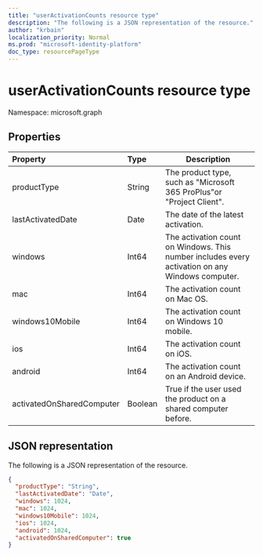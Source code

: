 ```yaml
---
title: "userActivationCounts resource type"
description: "The following is a JSON representation of the resource."
author: "krbain"
localization_priority: Normal
ms.prod: "microsoft-identity-platform"
doc_type: resourcePageType
---
```


# userActivationCounts resource type

Namespace: microsoft.graph

## Properties

| Property          | Type   | Description                              |
| :---------------- | :----- | ---------------------------------------- |
| productType       | String | The product type, such as "Microsoft 365 ProPlus"or "Project Client". |
| lastActivatedDate | Date   | The date of the latest activation.       |
| windows           | Int64  | The activation count on Windows. This number includes every activation on any Windows computer. |
| mac               | Int64  | The activation count on Mac OS.          |
| windows10Mobile   | Int64  | The activation count on Windows 10 mobile. |
| ios               | Int64  | The activation count on iOS.             |
| android           | Int64  | The activation count on an Android device.  |
| activatedOnSharedComputer   | Boolean | True if the user used the product on a shared computer before. |

## JSON representation

The following is a JSON representation of the resource.

<!-- {
  "blockType": "resource",
  "@odata.type": "microsoft.graph.userActivationCounts"
} -->

```json
{
  "productType": "String", 
  "lastActivatedDate": "Date", 
  "windows": 1024, 
  "mac": 1024, 
  "windows10Mobile": 1024, 
  "ios": 1024, 
  "android": 1024,
  "activatedOnSharedComputer": true 
}
```


